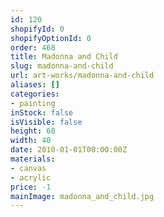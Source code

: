 ```yaml
---
id: 120
shopifyId: 0
shopifyOptionId: 0
order: 468
title: Madonna and Child
slug: madonna-and-child
url: art-works/madonna-and-child
aliases: []
categories:
- painting
inStock: false
isVisible: false
height: 60
width: 40
date: 2010-01-01T00:00:00Z
materials:
- canvas
- acrylic
price: -1
mainImage: madonna_and_child.jpg
---
```

